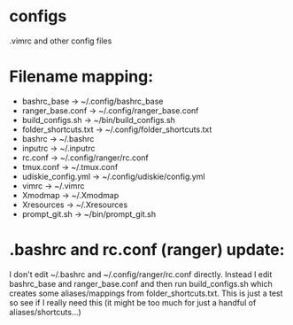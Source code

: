 # configs
.vimrc and other config files

# Filename mapping:

  + bashrc_base -> ~/.config/bashrc_base
  + ranger_base.conf -> ~/.config/ranger_base.conf
  + build_configs.sh -> ~/bin/build_configs.sh
  + folder_shortcuts.txt -> ~/.config/folder_shortcuts.txt
  + bashrc -> ~/.bashrc
  + inputrc -> ~/.inputrc
  + rc.conf -> ~/.config/ranger/rc.conf
  + tmux.conf -> ~/.tmux.conf
  + udiskie_config.yml -> ~/.config/udiskie/config.yml
  + vimrc -> ~/.vimrc
  + Xmodmap -> ~/.Xmodmap
  + Xresources -> ~/.Xresources
  + prompt_git.sh -> ~/bin/prompt_git.sh

# .bashrc and rc.conf (ranger) update:

I don't edit ~/.bashrc and ~/.config/ranger/rc.conf directly.
Instead I edit bashrc_base and ranger_base.conf and then run
build_configs.sh which creates some aliases/mappings
from folder_shortcuts.txt. This is just a test so see if I
really need this (it might be too much for just a handful
of aliases/shortcuts...)
